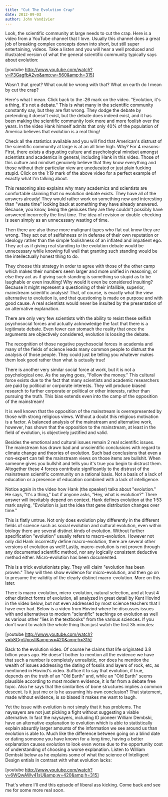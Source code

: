 ```yaml
---
title: "Cut The Evolution Crap"
date: 2012-09-03
author: John Vandivier
---
```




Look, the scientific community at large needs to cut the crap. Here is a video from a YouTube channel that I love. Usually this channel does a great job of breaking complex concepts down into short, but still super entertaining, videos. Take a listen and you will hear a well produced and illustrated version of what the general scientific community typically says about evolution:

[youtube http://www.youtube.com/watch?v=P3GagfbA2vo&amp;w=560&amp;h=315]

Wasn't that great? What could be wrong with that? What on earth do I mean by cut the crap?

Here's what I mean. Click back to the :26 mark on the video. \"Evolution, it's a thing, it's not a debate.\" This is what many in the scientific community constantly say, but they are flat wrong. They dodge the debate by pretending it doesn't exist, but the debate does indeed exist, and it has been making the scientific community look more and more foolish over the years. In the video Hank himself admits that only 40% of the population of America believes that evolution is a real thing!

Check all the statistics available and you will find that American's distrust of the scientific community at large is at an all time high. Why? For 4 reasons: First, there exists a disgusting culture and psychological mindset amongst scientists and academics in general, including Hank in this video. Those of this culture and mindset genuinely believe that they know everything and those without their particular view are uneducated or just plain fucking stupid. Click on the 1:19 mark of the above video for a perfect example of exactly what I'm talking about.

This reasoning also explains why many academics and scientists are comfortable claiming that no evolution debate exists. They have all of the answers already! They would rather work on something new and interesting than \"waste time\" looking back at something they have already answered. Because, you know, being the geniuses they are they couldn't possibly have answered incorrectly the first time. The idea of revision or double-checking is seen simply as an unnecessary wasting of time.

Then there are also those more malignant types who flat out know they are wrong. They act out of selfishness or in defense of their own reputation or ideology rather than the simple foolishness of an inflated and impatient ego. They act as if giving real standing to the evolution debate would be unnecessary while knowing full well that granting such standing would be the intellectually honest thing to do.

They choose this strategy in order to agree with those of the other camp which makes their numbers seem larger and more unified in reasoning, or else they act as if giving such standing is something so stupid as to be laughable or even insulting! Why would it even be considered insulting? Because it might represent a questioning of their infallible, superior, mainstream scientific analysis! That, of course, is exactly what the view alternative to evolution is, and that questioning is made on purpose and with good cause. A real scientists would never be insulted by the presentation of an alternative explanation.

There are only very few scientists with the ability to resist these selfish psychosocial forces and actually acknowledge the fact that there is a legitimate debate. Even fewer can stomach the reality that once the arguments are objectively considered, evolution is loosing the debate.

The recognition of those negative psychosocial forces in academia and many of the fields of science leads many common people to distrust the analysis of those people. They could just be telling you whatever makes them look good rather than what is actually true!

There is another very similar social force at work, but it is not a psychological one. As the saying goes, \"Follow the money.\" This cultural force exists due to the fact that many scientists and academic researchers are paid by political or corporate interests. They will produce biased research to further corporate or political or other interests, rather than pursuing the truth. This bias extends even into the camp of the opposition of the mainstream!

It is well known that the opposition of the mainstream is overrepresented by those with strong religious views. Without a doubt this religious motivation is a factor. A balanced analysis of the mainstream and alternative work, however, has shown that the opposition to the mainstream, at least in the field of evolution, is objectively justified and valid.

Besides the emotional and cultural issues remain 2 real scientific issues. The mainstream has drawn bad and unscientific conclusions with regard to climate change and theories of evolution. Such bad conclusions that even a non-expert can tell the mainstream views on those items are bullshit. When someone gives you bullshit and tells you it's true you begin to distrust them. Altogether these 4 forces contribute significantly to the distrust of the mainstream scientific community on a rational basis. Not a basis of a lack of education or a presence of education combined with a lack of intelligence.

Notice again in the video how Hank (the speaker) talks about \"evolution.\" He says, \"It's a thing,\" but if anyone asks, \"Hey, what is evolution?\" There answer will inevitably depend on context. Hank defines evolution at the 1:53 mark saying, \"Evolution is just the idea that gene distribution changes over time.\"

This is flatly untrue. Not only does evolution play differently in the different fields of science such as social evolution and cultural evolution, even within biology there are several distinct kinds of evolution. Without further specification \"evolution\" usually refers to macro-evolution. However not only did Hank incorrectly define macro-evolution, there are several other versions of evolution as well! Lastly, macro-evolution is not proven through any documented scientific method, nor any logically consistent deductive method either. Micro-evolution has been documented.

This is a trick evolutionists play. They will claim \"evolution has been proven.\" They will then show evidence for micro-evolution, and then go on to presume the validity of the clearly distinct macro-evolution. More on this later.

There is macro-evolution, micro-evolution, natural selection, and at least 4 other distinct forms of evolution, all analyzed in great detail by Kent Hovind in the video below, but not even addressed by most science teachers that I have ever had. Below is a video from Hovind where he discusses issues with and alternatives to modern \"scientific\" teachings on evolution as well as various other \"lies in the textbooks\" from the various sciences. If you don't want to watch the whole thing than just watch the first 35 minutes:

[youtube http://www.youtube.com/watch?v=b8GgrUposII&amp;w=420&amp;h=315]

Back to the evolution video. Of course he claims that life originated 3.8 billion years ago. He doesn't bother to mention all the evidence we have that such a number is completely unrealistic, nor does he mention the wealth of issues addressing the dating of fossils and layers of rock, etc, as mentioned in Hovind's video. Suffice it to say that evolution, if true, depends on the truth of an \"Old Earth\" and, while an \"Old Earth\" seems plausible according to most modern evidence, it is far from a debate free topic. Also he says that the similarities of bone structures implies a common descent. Is it just me or is he assuming his own conclusion? That statement, made without evidence, is so biased it makes me want to laugh.

Yet the issue with evolution is not simply that it has problems. The naysayers are not just picking a fight without suggesting a viable alternative. In fact the naysayers, including ID pioneer William Dembski, have an alternative explanation to evolution which is able to statistically explain absurdly larger amounts of the information we see around us than evolution is able to. Much like the difference between going on a blind date or dating someone you have known for a long time, having a better explanation causes evolution to look even worse due to the opportunity cost of understanding of choosing a worse explanation. Listen to William Dembski below as he explains some of what the science of Intelligent Design entials in contrast with what evolution lacks:

[youtube http://www.youtube.com/watch?v=6WQwAWv41sU&amp;w=420&amp;h=315]

That's where I'll end this episode of liberal ass kicking. Come back and see me for some more real soon.